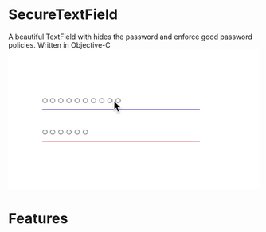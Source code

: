 # SecureTextField
A beautiful TextField with hides the password and enforce good password policies. Written  in Objective-C
 ![](example.gif)
 
 # Features
